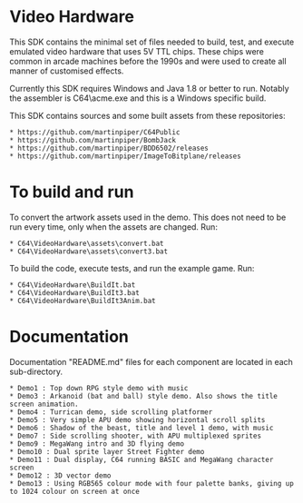 Video Hardware
==============

This SDK contains the minimal set of files needed to build, test, and execute emulated video hardware that uses 5V TTL chips. These chips were common in arcade machines before the 1990s and were used to create all manner of customised effects.

Currently this SDK requires Windows and Java 1.8 or better to run. Notably the assembler is C64\acme.exe and this is a Windows specific build.

This SDK contains sources and some built assets from these repositories:

	* https://github.com/martinpiper/C64Public
	* https://github.com/martinpiper/BombJack
	* https://github.com/martinpiper/BDD6502/releases
	* https://github.com/martinpiper/ImageToBitplane/releases


To build and run
================

To convert the artwork assets used in the demo. This does not need to be run every time, only when the assets are changed. Run:

	* C64\VideoHardware\assets\convert.bat
	* C64\VideoHardware\assets\convert3.bat
	
To build the code, execute tests, and run the example game. Run:

	* C64\VideoHardware\BuildIt.bat
	* C64\VideoHardware\BuildIt3.bat
	* C64\VideoHardware\BuildIt3Anim.bat


Documentation
=============

Documentation "README.md" files for each component are located in each sub-directory.


	* Demo1 : Top down RPG style demo with music
	* Demo3 : Arkanoid (bat and ball) style demo. Also shows the title screen animation.
	* Demo4 : Turrican demo, side scrolling platformer
	* Demo5 : Very simple APU demo showing horizontal scroll splits
	* Demo6 : Shadow of the beast, title and level 1 demo, with music
	* Demo7 : Side scrolling shooter, with APU multiplexed sprites
	* Demo9 : MegaWang intro and 3D flying demo
	* Demo10 : Dual sprite layer Street Fighter demo
	* Demo11 : Dual display, C64 running BASIC and MegaWang character screen
	* Demo12 : 3D vector demo
	* Demo13 : Using RGB565 colour mode with four palette banks, giving up to 1024 colour on screen at once

